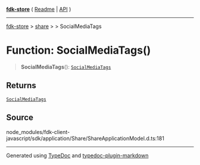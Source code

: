 [**fdk-store**](../../../README.md) ( [Readme](../../../README.md) \| [API](../../../API.md) )

---

[fdk-store](../../../API.md) > [share](../../README.md) > [<internal>](../README.md) > SocialMediaTags

# Function: SocialMediaTags()

> **SocialMediaTags**(): [`SocialMediaTags`](../type-aliases/type-alias.SocialMediaTags.md)

## Returns

[`SocialMediaTags`](../type-aliases/type-alias.SocialMediaTags.md)

## Source

node_modules/fdk-client-javascript/sdk/application/Share/ShareApplicationModel.d.ts:181

---

Generated using [TypeDoc](https://typedoc.org/) and [typedoc-plugin-markdown](https://www.npmjs.com/package/typedoc-plugin-markdown)
